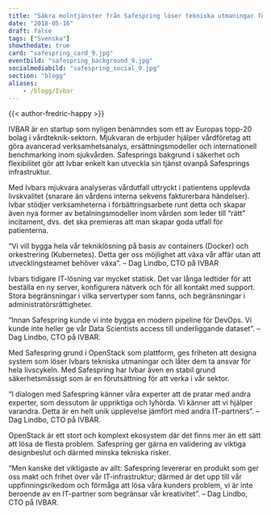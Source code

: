 ```yaml
---
title: "Säkra molntjänster från Safespring löser tekniska utmaningar för IVBAR"
date: "2018-05-16"
draft: false
tags: ["Svenska"]
showthedate: true
card: "safespring_card_9.jpg"
eventbild: "safespring_background_9.jpg"
socialmediabild: "safespring_social_9.jpg"
section: "blogg"
aliases:
    - /blogg/Ivbar
---
```


{{< author-fredric-happy >}}

IVBAR är en  startup som nyligen benämndes som ett av Europas topp-20 bolag i vårdteknik-sektorn. Mjukvaran de erbjuder hjälper vårdföretag att göra avancerad verksamhetsanalys, ersättningsmodeller och internationell benchmarking inom sjukvården. Safesprings bakgrund i säkerhet och flexibilitet gör att Ivbar enkelt kan utveckla sin tjänst ovanpå Safesprings infrastruktur.

Med Ivbars mjukvara analyseras vårdutfall uttryckt i patientens upplevda livskvalitet (snarare än vårdens interna sekvens fakturerbara händelser). Ivbar stödjer verksamheterna i förbättringsarbete runt detta och skapar även nya former av betalningsmodeller inom vården som leder till “rätt” incitament, dvs. det ska premieras att man skapar goda utfall för patienterna.

“Vi vill bygga hela vår tekniklösning på basis av containers (Docker) och orkestrering (Kubernetes). Detta ger oss möjlighet att växa vår affär utan att utvecklingsteamet behöver växa”. – Dag Lindbo, CTO på IVBAR

Ivbars tidigare IT-lösning var mycket statisk. Det var långa ledtider för att beställa en ny server, konfigurera nätverk och för all kontakt med support. Stora begränsningar i vilka servertyper som fanns, och begränsningar i administratörsrättigheter.

“Innan Safespring kunde vi inte bygga en modern pipeline för DevOps. Vi kunde inte heller ge vår Data Scientists access till underliggande dataset”. – Dag Lindbo, CTO på IVBAR.

Med Safespring grund i OpenStack som plattform, ges friheten att designa system som löser Ivbars tekniska utmaningar och låter dem ta ansvar för hela livscykeln. Med Safespring har Ivbar även en stabil grund säkerhetsmässigt som är en förutsättning för att verka i vår sektor.

“I dialogen med Safespring känner våra experter att de pratar med andra experter, som dessutom är uppriktiga och lyhörda. Vi känner att vi hjälper varandra. Detta är en helt unik upplevelse jämfört med andra IT-partners“. – Dag Lindbo, CTO på IVBAR.

OpenStack är ett stort och komplext ekosystem där det finns mer än ett sätt att lösa de flesta problem. Safespring ger gärna en validering av viktiga designbeslut och därmed minska tekniska risker.

“Men kanske det viktigaste av allt: Safespring levererar en produkt som ger oss makt och frihet över vår IT-infrastruktur; därmed är det upp till vår uppfinningsrikedom och förmåga att lösa våra kunders problem, vi är inte beroende av en IT-partner som begränsar vår kreativitet”. – Dag Lindbo, CTO på IVBAR.
